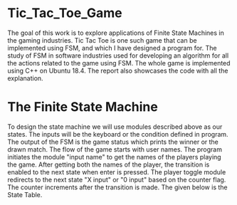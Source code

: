 # Tic_Tac_Toe_Game
The goal of this work is to explore applications of Finite State Machines in the gaming industries. Tic Tac Toe is one such game that can be implemented using FSM, and which I have designed a program for. The study of FSM in software industries used for developing an algorithm for all the actions related to the game using FSM. The whole game is implemented using C++ on Ubuntu 18.4. The report also showcases the code with all the explanation.

# The Finite State Machine 
To design the state machine we will use modules described above as our states. The inputs will be the keyboard or the condition defined in program. The output of the FSM is the game status which prints the winner or the drawn match. The flow of the game starts with user names. The program initiates the module "input name" to get the names of the players playing the game. After getting both the names of the player, the transition is enabled to the next state when enter is pressed. The player toggle module redirects to the next state "X input" or "0 input" based on the counter flag. The counter increments after the transition is made. The given below is the State Table.
